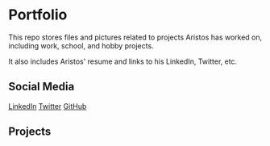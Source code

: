 # Portfolio
This repo stores files and pictures related to projects Aristos has worked on, including work, school, and hobby projects.

It also includes Aristos' resume and links to his LinkedIn, Twitter, etc.

## Social Media
[LinkedIn](https://www.linkedin.com/in/aristos-athens-3a2635102)
[Twitter](https://twitter.com/AristosAthens)
[GitHub](https://github.com/aristosathens)

## Projects
